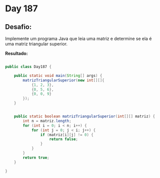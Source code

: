 # Day 187

## Desafio:

Implemente um programa Java que leia uma matriz e determine se ela é uma matriz triangular superior.	

**Resultado:**

```java

public class Day187 {

    public static void main(String[] args) {
        matrizTriangularSuperior(new int[][]{
            {1, 2, 3},
            {0, 5, 6},
            {0, 0, 9}
        });
    }


    public static boolean matrizTriangularSuperior(int[][] matriz) {
        int n = matriz.length;
        for (int i = 0; i < n; i++) {
            for (int j = 0; j < i; j++) {
                if (matriz[i][j] != 0) {
                    return false; 
                }
            }
        }
        return true; 
    }

}